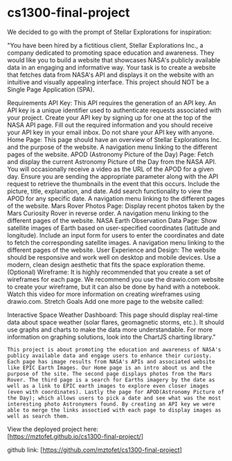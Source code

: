 # cs1300-final-project


We decided to go with the prompt of Stellar Explorations for inspiration:

"You have been hired by a fictitious client, Stellar Explorations Inc., a company dedicated to promoting space education and awareness. They would like you to build a website that showcases NASA's publicly available data in an engaging and informative way. Your task is to create a website that fetches data from NASA's API and displays it on the website with an intuitive and visually appealing interface. This project should NOT be a Single Page Application (SPA).


Requirements
API Key:
This API requires the generation of an API key. An API key is a unique identifier used to authenticate requests associated with your project.
Create your API key by signing up for one at the top of the NASA API page. Fill out the required information and you should receive your API key in your email inbox.
Do not share your API key with anyone.
Home Page:
This page should have an overview of Stellar Explorations Inc. and the purpose of the website.
A navigation menu linking to the different pages of the website.
APOD (Astronomy Picture of the Day) Page:
Fetch and display the current Astronomy Picture of the Day from the NASA API.
You will occasionally receive a video as the URL of the APOD for a given day.
Ensure you are sending the appropriate parameter along with the API request to retrieve the thumbnails in the event that this occurs.
Include the picture, title, explanation, and date.
Add search functionality to view the APOD for any specific date.
A navigation menu linking to the different pages of the website.
Mars Rover Photos Page:
Display recent photos taken by the Mars Curiosity Rover in reverse order.
A navigation menu linking to the different pages of the website.
NASA Earth Observation Data Page:
Show satellite images of Earth based on user-specified coordinates (latitude and longitude).
Include an input form for users to enter the coordinates and date to fetch the corresponding satellite images.
A navigation menu linking to the different pages of the website.
User Experience and Design:
The website should be responsive and work well on desktop and mobile devices.
Use a modern, clean design aesthetic that fits the space exploration theme.
(Optional) Wireframe:
It is highly recommended that you create a set of wireframes for each page.
We recommend you use the drawio.com website to create your wireframe, but it can also be done by hand with a notebook.
Watch this video for more information on creating wireframes using drawio.com.
Stretch Goals
Add one more page to the website called:

Interactive Space Weather Dashboard:
This page should display real-time data about space weather (solar flares, geomagnetic storms, etc.).
It should use graphs and charts to make the data more understandable. For more information on graphing solutions, look into the ChartJS charting library."

    This project is about promoting the education and awareness of NASA's publicy available data and engage users to enhance their curiosty. Each page has image results from NASA's APIs and associated website like EPIC Earth Images. Our Home page is an intro about us and the purpose of the site. The second page displays photos from the Mars Rover. The third page is a search for Earths imagery by the date as well as a link to EPIC earth images to explore even closer images (even with coordinates). Lastly the page for APOD(Astronomy Picture of the Day); which allows users to pick a date and see what was the most interesting photo Astronymers found. By creating an API key we were able to merge the links assoctied with each page to display images as well as search them.


View the deployed project here:  
 [https://mztofet.github.io/cs1300-final-project/]

github link:
[https://github.com/mztofet/cs1300-final-project]




